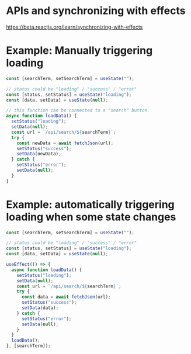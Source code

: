 # APIs and synchronizing with effects

https://beta.reactjs.org/learn/synchronizing-with-effects

# Example: Manually triggering loading

```js
const [searchTerm, setSearchTerm] = useState("");

// status could be "loading" / "success" / "error"
const [status, setStatus] = useState("loading");
const [data, setData] = useState(null);

// this function can be connected to a "search" button
async function loadData() {
  setStatus("loading");
  setData(null);
  const url = `/api/search/${searchTerm}`;
  try {
    const newData = await fetchJson(url);
    setStatus("success");
    setData(newData);
  } catch {
    setStatus("error");
    setData(null);
  }
}
```

# Example: automatically triggering loading when some state changes

```js
const [searchTerm, setSearchTerm] = useState("");

// status could be "loading" / "success" / "error"
const [status, setStatus] = useState("loading");
const [data, setData] = useState(null);

useEffect(() => {
  async function loadData() {
    setStatus("loading");
    setData(null);
    const url = `/api/search/${searchTerm}`;
    try {
      const data = await fetchJson(url);
      setStatus("success");
      setData(data);
    } catch {
      setStatus("error");
      setData(null);
    }
  }
  loadData();
}, [searchTerm]);
```

